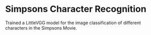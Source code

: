 # Simpsons Character Recognition
Trained a LittleVGG model for the image classification of different characters in the Simpsons Movie.
